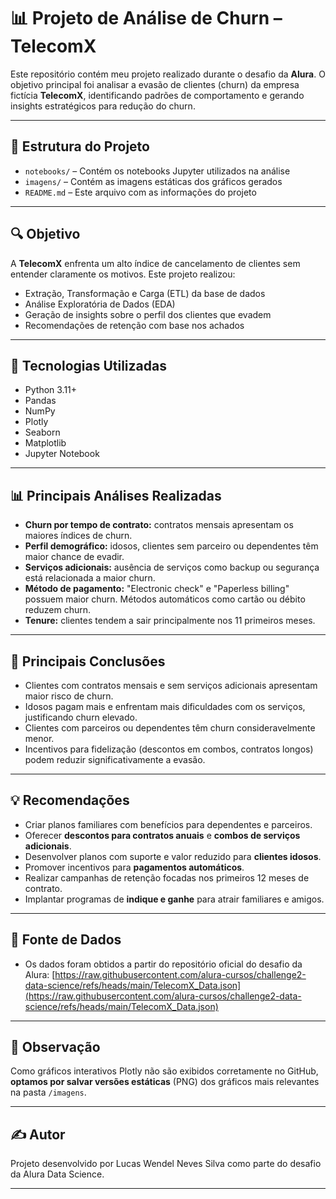 # 📊 Projeto de Análise de Churn – TelecomX

Este repositório contém meu projeto realizado durante o desafio da **Alura**. O objetivo principal foi analisar a evasão de clientes (churn) da empresa fictícia **TelecomX**, identificando padrões de comportamento e gerando insights estratégicos para redução do churn.

---

## 📁 Estrutura do Projeto

- `notebooks/` – Contém os notebooks Jupyter utilizados na análise
- `imagens/` – Contém as imagens estáticas dos gráficos gerados
- `README.md` – Este arquivo com as informações do projeto

---

## 🔍 Objetivo

A **TelecomX** enfrenta um alto índice de cancelamento de clientes sem entender claramente os motivos. Este projeto realizou:

- Extração, Transformação e Carga (ETL) da base de dados
- Análise Exploratória de Dados (EDA)
- Geração de insights sobre o perfil dos clientes que evadem
- Recomendações de retenção com base nos achados

---

## 🔧 Tecnologias Utilizadas

- Python 3.11+
- Pandas
- NumPy
- Plotly
- Seaborn
- Matplotlib
- Jupyter Notebook

---

## 📊 Principais Análises Realizadas

- **Churn por tempo de contrato:** contratos mensais apresentam os maiores índices de churn.
- **Perfil demográfico:** idosos, clientes sem parceiro ou dependentes têm maior chance de evadir.
- **Serviços adicionais:** ausência de serviços como backup ou segurança está relacionada a maior churn.
- **Método de pagamento:** "Electronic check" e "Paperless billing" possuem maior churn. Métodos automáticos como cartão ou débito reduzem churn.
- **Tenure:** clientes tendem a sair principalmente nos 11 primeiros meses.

---

## 🧠 Principais Conclusões

- Clientes com contratos mensais e sem serviços adicionais apresentam maior risco de churn.
- Idosos pagam mais e enfrentam mais dificuldades com os serviços, justificando churn elevado.
- Clientes com parceiros ou dependentes têm churn consideravelmente menor.
- Incentivos para fidelização (descontos em combos, contratos longos) podem reduzir significativamente a evasão.

---

## 💡 Recomendações

- Criar planos familiares com benefícios para dependentes e parceiros.
- Oferecer **descontos para contratos anuais** e **combos de serviços adicionais**.
- Desenvolver planos com suporte e valor reduzido para **clientes idosos**.
- Promover incentivos para **pagamentos automáticos**.
- Realizar campanhas de retenção focadas nos primeiros 12 meses de contrato.
- Implantar programas de **indique e ganhe** para atrair familiares e amigos.

---

## 📎 Fonte de Dados

- Os dados foram obtidos a partir do repositório oficial do desafio da Alura:
  [https://raw.githubusercontent.com/alura-cursos/challenge2-data-science/refs/heads/main/TelecomX_Data.json](https://raw.githubusercontent.com/alura-cursos/challenge2-data-science/refs/heads/main/TelecomX_Data.json)

---

## 📸 Observação

Como gráficos interativos Plotly não são exibidos corretamente no GitHub, **optamos por salvar versões estáticas** (PNG) dos gráficos mais relevantes na pasta `/imagens`.

---

## ✍️ Autor

Projeto desenvolvido por Lucas Wendel Neves Silva como parte do desafio da Alura Data Science.

---

